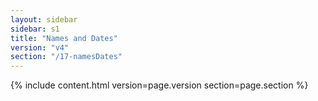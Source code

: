 ```yaml
---
layout: sidebar
sidebar: s1
title: "Names and Dates"
version: "v4"
section: "/17-namesDates"
---
```

{% include content.html version=page.version section=page.section %}